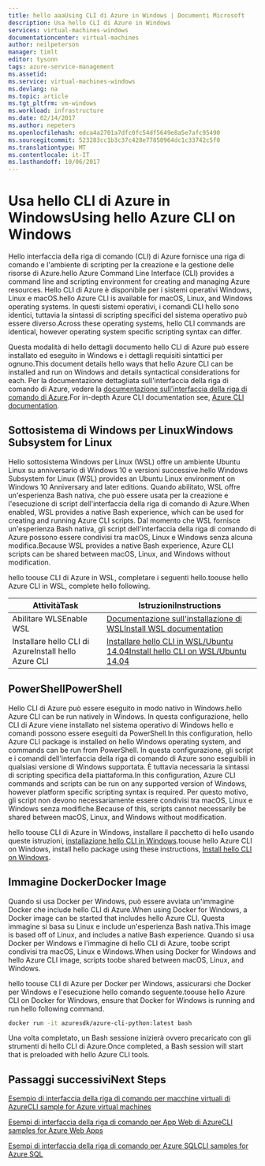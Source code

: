 ```yaml
---
title: hello aaaUsing CLI di Azure in Windows | Documenti Microsoft
description: Usa hello CLI di Azure in Windows
services: virtual-machines-windows
documentationcenter: virtual-machines
author: neilpeterson
manager: timlt
editor: tysonn
tags: azure-service-management
ms.assetid: 
ms.service: virtual-machines-windows
ms.devlang: na
ms.topic: article
ms.tgt_pltfrm: vm-windows
ms.workload: infrastructure
ms.date: 02/14/2017
ms.author: nepeters
ms.openlocfilehash: edca4a2701a7dfc0fc54df5649e8a5e7afc95490
ms.sourcegitcommit: 523283cc1b3c37c428e77850964dc1c33742c5f0
ms.translationtype: MT
ms.contentlocale: it-IT
ms.lasthandoff: 10/06/2017
---
```

# <a name="using-hello-azure-cli-on-windows"></a><span data-ttu-id="db733-103">Usa hello CLI di Azure in Windows</span><span class="sxs-lookup"><span data-stu-id="db733-103">Using hello Azure CLI on Windows</span></span>

<span data-ttu-id="db733-104">Hello interfaccia della riga di comando (CLI) di Azure fornisce una riga di comando e l'ambiente di scripting per la creazione e la gestione delle risorse di Azure.</span><span class="sxs-lookup"><span data-stu-id="db733-104">hello Azure Command Line Interface (CLI) provides a command line and scripting environment for creating and managing Azure resources.</span></span> <span data-ttu-id="db733-105">Hello CLI di Azure è disponibile per i sistemi operativi Windows, Linux e macOS.</span><span class="sxs-lookup"><span data-stu-id="db733-105">hello Azure CLI is available for macOS, Linux, and Windows operating systems.</span></span> <span data-ttu-id="db733-106">In questi sistemi operativi, i comandi CLI hello sono identici, tuttavia la sintassi di scripting specifici del sistema operativo può essere diverso.</span><span class="sxs-lookup"><span data-stu-id="db733-106">Across these operating systems, hello CLI commands are identical, however operating system specific scripting syntax can differ.</span></span>

<span data-ttu-id="db733-107">Questa modalità di hello dettagli documento hello CLI di Azure può essere installato ed eseguito in Windows e i dettagli requisiti sintattici per ognuno.</span><span class="sxs-lookup"><span data-stu-id="db733-107">This document details hello ways that hello Azure CLI can be installed and run on Windows and details syntactical considerations for each.</span></span> <span data-ttu-id="db733-108">Per la documentazione dettagliata sull'interfaccia della riga di comando di Azure, vedere la [documentazione sull'interfaccia della riga di comando di Azure]( https://docs.microsoft.com/en-us/cli/azure/overview).</span><span class="sxs-lookup"><span data-stu-id="db733-108">For in-depth Azure CLI documentation see, [Azure CLI documentation]( https://docs.microsoft.com/en-us/cli/azure/overview).</span></span>

## <a name="windows-subsystem-for-linux"></a><span data-ttu-id="db733-109">Sottosistema di Windows per Linux</span><span class="sxs-lookup"><span data-stu-id="db733-109">Windows Subsystem for Linux</span></span>

<span data-ttu-id="db733-110">Hello sottosistema Windows per Linux (WSL) offre un ambiente Ubuntu Linux su anniversario di Windows 10 e versioni successive.</span><span class="sxs-lookup"><span data-stu-id="db733-110">hello Windows Subsystem for Linux (WSL) provides an Ubuntu Linux environment on Windows 10 Anniversary and later editions.</span></span> <span data-ttu-id="db733-111">Quando abilitato, WSL offre un'esperienza Bash nativa, che può essere usata per la creazione e l'esecuzione di script dell'interfaccia della riga di comando di Azure.</span><span class="sxs-lookup"><span data-stu-id="db733-111">When enabled, WSL provides a native Bash experience, which can be used for creating and running Azure CLI scripts.</span></span> <span data-ttu-id="db733-112">Dal momento che WSL fornisce un'esperienza Bash nativa, gli script dell'interfaccia della riga di comando di Azure possono essere condivisi tra macOS, Linux e Windows senza alcuna modifica.</span><span class="sxs-lookup"><span data-stu-id="db733-112">Because WSL provides a native Bash experience, Azure CLI scripts can be shared between macOS, Linux, and Windows without modification.</span></span>

<span data-ttu-id="db733-113">hello toouse CLI di Azure in WSL, completare i seguenti hello.</span><span class="sxs-lookup"><span data-stu-id="db733-113">toouse hello Azure CLI in WSL, complete hello following.</span></span>

|<span data-ttu-id="db733-114">Attività</span><span class="sxs-lookup"><span data-stu-id="db733-114">Task</span></span> | <span data-ttu-id="db733-115">Istruzioni</span><span class="sxs-lookup"><span data-stu-id="db733-115">Instructions</span></span> |
|---|---|
| <span data-ttu-id="db733-116">Abilitare WLS</span><span class="sxs-lookup"><span data-stu-id="db733-116">Enable WSL</span></span> | [<span data-ttu-id="db733-117">Documentazione sull'installazione di WSL</span><span class="sxs-lookup"><span data-stu-id="db733-117">Install WSL documentation </span></span>](https://msdn.microsoft.com/en-us/commandline/wsl/install_guide) |
| <span data-ttu-id="db733-118">Installare hello CLI di Azure</span><span class="sxs-lookup"><span data-stu-id="db733-118">Install hello Azure CLI</span></span> |[<span data-ttu-id="db733-119">Installare hello CLI in WSL/Ubuntu 14.04</span><span class="sxs-lookup"><span data-stu-id="db733-119">Install hello CLI on WSL/Ubuntu 14.04</span></span>](https://docs.microsoft.com/en-us/cli/azure/install-az-cli2#ubuntu)|

## <a name="powershell"></a><span data-ttu-id="db733-120">PowerShell</span><span class="sxs-lookup"><span data-stu-id="db733-120">PowerShell</span></span>

<span data-ttu-id="db733-121">Hello CLI di Azure può essere eseguito in modo nativo in Windows.</span><span class="sxs-lookup"><span data-stu-id="db733-121">hello Azure CLI can be run natively in Windows.</span></span> <span data-ttu-id="db733-122">In questa configurazione, hello CLI di Azure viene installato nel sistema operativo di Windows hello e comandi possono essere eseguiti da PowerShell.</span><span class="sxs-lookup"><span data-stu-id="db733-122">In this configuration, hello Azure CLI package is installed on hello Windows operating system, and commands can be run from PowerShell.</span></span> <span data-ttu-id="db733-123">In questa configurazione, gli script e i comandi dell'interfaccia della riga di comando di Azure sono eseguibili in qualsiasi versione di Windows supportata. È tuttavia necessaria la sintassi di scripting specifica della piattaforma.</span><span class="sxs-lookup"><span data-stu-id="db733-123">In this configuration, Azure CLI commands and scripts can be run on any supported version of Windows, however platform specific scripting syntax is required.</span></span> <span data-ttu-id="db733-124">Per questo motivo, gli script non devono necessariamente essere condivisi tra macOS, Linux e Windows senza modifiche.</span><span class="sxs-lookup"><span data-stu-id="db733-124">Because of this, scripts cannot necessarily be shared between macOS, Linux, and Windows without modification.</span></span>

<span data-ttu-id="db733-125">hello toouse CLI di Azure in Windows, installare il pacchetto di hello usando queste istruzioni, [installazione hello CLI in Windows](https://docs.microsoft.com/en-us/cli/azure/install-az-cli2#windows).</span><span class="sxs-lookup"><span data-stu-id="db733-125">toouse hello Azure CLI on Windows, install hello package using these instructions, [Install hello CLI on Windows](https://docs.microsoft.com/en-us/cli/azure/install-az-cli2#windows).</span></span>

## <a name="docker-image"></a><span data-ttu-id="db733-126">Immagine Docker</span><span class="sxs-lookup"><span data-stu-id="db733-126">Docker Image</span></span>

<span data-ttu-id="db733-127">Quando si usa Docker per Windows, può essere avviata un'immagine Docker che include hello CLI di Azure.</span><span class="sxs-lookup"><span data-stu-id="db733-127">When using Docker for Windows, a Docker image can be started that includes hello Azure CLI.</span></span> <span data-ttu-id="db733-128">Questa immagine si basa su Linux e include un'esperienza Bash nativa.</span><span class="sxs-lookup"><span data-stu-id="db733-128">This image is based off of Linux, and includes a native Bash experience.</span></span>  <span data-ttu-id="db733-129">Quando si usa Docker per Windows e l'immagine di hello CLI di Azure, toobe script condivisi tra macOS, Linux e Windows.</span><span class="sxs-lookup"><span data-stu-id="db733-129">When using Docker for Windows and hello Azure CLI image, scripts toobe shared between macOS, Linux, and Windows.</span></span> 

<span data-ttu-id="db733-130">hello toouse CLI di Azure per Docker per Windows, assicurarsi che Docker per Windows e l'esecuzione hello comando seguente.</span><span class="sxs-lookup"><span data-stu-id="db733-130">toouse hello Azure CLI on Docker for Windows, ensure that Docker for Windows is running and run hello following command.</span></span>

```bash
docker run -it azuresdk/azure-cli-python:latest bash
```

<span data-ttu-id="db733-131">Una volta completato, un Bash sessione inizierà ovvero precaricato con gli strumenti di hello CLI di Azure.</span><span class="sxs-lookup"><span data-stu-id="db733-131">Once completed, a Bash session will start that is preloaded with hello Azure CLI tools.</span></span>

## <a name="next-steps"></a><span data-ttu-id="db733-132">Passaggi successivi</span><span class="sxs-lookup"><span data-stu-id="db733-132">Next Steps</span></span>

[<span data-ttu-id="db733-133">Esempio di interfaccia della riga di comando per macchine virtuali di Azure</span><span class="sxs-lookup"><span data-stu-id="db733-133">CLI sample for Azure virtual machines</span></span>](../linux/cli-samples.md?toc=%2fazure%2fvirtual-machines%2flinux%2ftoc.json)

[<span data-ttu-id="db733-134">Esempi di interfaccia della riga di comando per App Web di Azure</span><span class="sxs-lookup"><span data-stu-id="db733-134">CLI samples for Azure Web Apps</span></span>](../../app-service-web/app-service-cli-samples.md)

[<span data-ttu-id="db733-135">Esempi di interfaccia della riga di comando per Azure SQL</span><span class="sxs-lookup"><span data-stu-id="db733-135">CLI samples for Azure SQL</span></span>](../../sql-database/sql-database-cli-samples.md)
